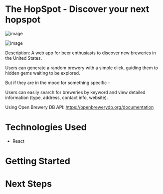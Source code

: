 # The HopSpot - Discover your next hopspot

![image](https://github.com/ftech-glitch/the-hopspot/assets/101855038/8f8038e0-0cb4-4aa1-a5bf-3c94331ce803)


![image](https://github.com/ftech-glitch/the-hopspot/assets/101855038/f3280cf9-82ef-4e42-b4e8-50f9f9ed5be1)


Description: A web app for beer enthusiasts to discover new breweries in the United States.

Users can generate a random brewery with a simple click, guiding them to hidden gems waiting to be explored.

But if they are in the mood for something specific -

Users can easily search for breweries by keyword and view detailed information (type, address, contact info, website).

Using Open Brewery DB API: https://openbrewerydb.org/documentation

# Technologies Used
- React

# Getting Started

# Next Steps
